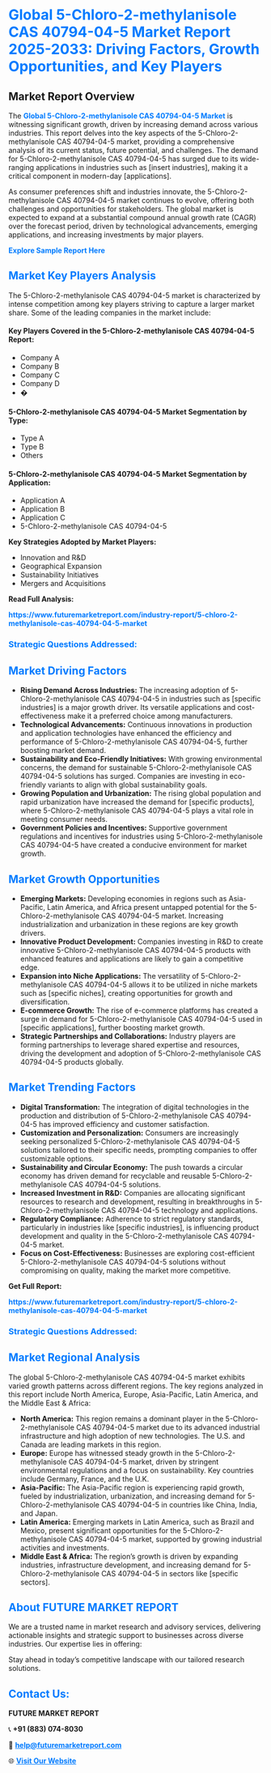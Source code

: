 <h1 style="color: #007BFF;">Global 5-Chloro-2-methylanisole CAS 40794-04-5 Market Report 2025-2033: Driving Factors, Growth Opportunities, and Key Players</h1>

<section id="overview">
<h2>Market Report Overview</h2>
<p>The <a href="https://www.futuremarketreport.com/industry-report/5-chloro-2-methylanisole-cas-40794-04-5-market" style="color: #007BFF; text-decoration: none;"><strong>Global 5-Chloro-2-methylanisole CAS 40794-04-5 Market</strong></a> is witnessing significant growth, driven by increasing demand across various industries. This report delves into the key aspects of the 5-Chloro-2-methylanisole CAS 40794-04-5 market, providing a comprehensive analysis of its current status, future potential, and challenges. The demand for 5-Chloro-2-methylanisole CAS 40794-04-5 has surged due to its wide-ranging applications in industries such as [insert industries], making it a critical component in modern-day [applications].</p>
<p>As consumer preferences shift and industries innovate, the 5-Chloro-2-methylanisole CAS 40794-04-5 market continues to evolve, offering both challenges and opportunities for stakeholders. The global market is expected to expand at a substantial compound annual growth rate (CAGR) over the forecast period, driven by technological advancements, emerging applications, and increasing investments by major players.</p>
</section>

<section id="overview">
<p><a href="https://www.futuremarketreport.com/request-sample/reportId=119656" style="color: #007BFF; text-decoration: none;"><strong>Explore Sample Report Here</strong></a></p>
</section>

<section id="key-players">
<h2 style="color: #007BFF;">Market Key Players Analysis</h2>
<p>The 5-Chloro-2-methylanisole CAS 40794-04-5 market is characterized by intense competition among key players striving to capture a larger market share. Some of the leading companies in the market include:</p>
<h4>Key Players Covered in the 5-Chloro-2-methylanisole CAS 40794-04-5 Report:</h4>
<ul><li>Company A</li><li>Company B</li><li>Company C</li><li>Company D</li><li>�</li></ul>
<h4>5-Chloro-2-methylanisole CAS 40794-04-5 Market Segmentation by Type:</h4>
<ul><li>Type A</li><li>Type B</li><li>Others</li></ul>

<h4>5-Chloro-2-methylanisole CAS 40794-04-5 Market Segmentation by Application:</h4>
<ul><li>Application A</li><li>Application B</li><li>Application C</li><li>5-Chloro-2-methylanisole CAS 40794-04-5</li></ul>
<p><strong>Key Strategies Adopted by Market Players:</strong></p>
<ul>
<li>Innovation and R&D</li>
<li>Geographical Expansion</li>
<li>Sustainability Initiatives</li>
<li>Mergers and Acquisitions</li>
</ul>
</section>

<section>
<p><strong>Read Full Analysis: </strong></p><a href="https://www.futuremarketreport.com/industry-report/5-chloro-2-methylanisole-cas-40794-04-5-market" style="color: #007BFF; text-decoration: none;"><strong>https://www.futuremarketreport.com/industry-report/5-chloro-2-methylanisole-cas-40794-04-5-market</strong></a>
<h3 style="color: #007BFF;">Strategic Questions Addressed:</h3>
</section>

<section id="driving-factors">
<h2 style="color: #007BFF;">Market Driving Factors</h2>
<ul>
<li><strong>Rising Demand Across Industries:</strong> The increasing adoption of 5-Chloro-2-methylanisole CAS 40794-04-5 in industries such as [specific industries] is a major growth driver. Its versatile applications and cost-effectiveness make it a preferred choice among manufacturers.</li>
<li><strong>Technological Advancements:</strong> Continuous innovations in production and application technologies have enhanced the efficiency and performance of 5-Chloro-2-methylanisole CAS 40794-04-5, further boosting market demand.</li>
<li><strong>Sustainability and Eco-Friendly Initiatives:</strong> With growing environmental concerns, the demand for sustainable 5-Chloro-2-methylanisole CAS 40794-04-5 solutions has surged. Companies are investing in eco-friendly variants to align with global sustainability goals.</li>
<li><strong>Growing Population and Urbanization:</strong> The rising global population and rapid urbanization have increased the demand for [specific products], where 5-Chloro-2-methylanisole CAS 40794-04-5 plays a vital role in meeting consumer needs.</li>
<li><strong>Government Policies and Incentives:</strong> Supportive government regulations and incentives for industries using 5-Chloro-2-methylanisole CAS 40794-04-5 have created a conducive environment for market growth.</li>
</ul>
</section>

<section id="growth-opportunities">
<h2 style="color: #007BFF;">Market Growth Opportunities</h2>
<ul>
<li><strong>Emerging Markets:</strong> Developing economies in regions such as Asia-Pacific, Latin America, and Africa present untapped potential for the 5-Chloro-2-methylanisole CAS 40794-04-5 market. Increasing industrialization and urbanization in these regions are key growth drivers.</li>
<li><strong>Innovative Product Development:</strong> Companies investing in R&D to create innovative 5-Chloro-2-methylanisole CAS 40794-04-5 products with enhanced features and applications are likely to gain a competitive edge.</li>
<li><strong>Expansion into Niche Applications:</strong> The versatility of 5-Chloro-2-methylanisole CAS 40794-04-5 allows it to be utilized in niche markets such as [specific niches], creating opportunities for growth and diversification.</li>
<li><strong>E-commerce Growth:</strong> The rise of e-commerce platforms has created a surge in demand for 5-Chloro-2-methylanisole CAS 40794-04-5 used in [specific applications], further boosting market growth.</li>
<li><strong>Strategic Partnerships and Collaborations:</strong> Industry players are forming partnerships to leverage shared expertise and resources, driving the development and adoption of 5-Chloro-2-methylanisole CAS 40794-04-5 products globally.</li>
</ul>
</section>

<section id="trending-factors">
<h2 style="color: #007BFF;">Market Trending Factors</h2>
<ul>
<li><strong>Digital Transformation:</strong> The integration of digital technologies in the production and distribution of 5-Chloro-2-methylanisole CAS 40794-04-5 has improved efficiency and customer satisfaction.</li>
<li><strong>Customization and Personalization:</strong> Consumers are increasingly seeking personalized 5-Chloro-2-methylanisole CAS 40794-04-5 solutions tailored to their specific needs, prompting companies to offer customizable options.</li>
<li><strong>Sustainability and Circular Economy:</strong> The push towards a circular economy has driven demand for recyclable and reusable 5-Chloro-2-methylanisole CAS 40794-04-5 solutions.</li>
<li><strong>Increased Investment in R&D:</strong> Companies are allocating significant resources to research and development, resulting in breakthroughs in 5-Chloro-2-methylanisole CAS 40794-04-5 technology and applications.</li>
<li><strong>Regulatory Compliance:</strong> Adherence to strict regulatory standards, particularly in industries like [specific industries], is influencing product development and quality in the 5-Chloro-2-methylanisole CAS 40794-04-5 market.</li>
<li><strong>Focus on Cost-Effectiveness:</strong> Businesses are exploring cost-efficient 5-Chloro-2-methylanisole CAS 40794-04-5 solutions without compromising on quality, making the market more competitive.</li>
</ul>
</section>

<section>
<p><strong>Get Full Report: </strong></p><a href="https://www.futuremarketreport.com/industry-report/5-chloro-2-methylanisole-cas-40794-04-5-market" style="color: #007BFF; text-decoration: none;"><strong>https://www.futuremarketreport.com/industry-report/5-chloro-2-methylanisole-cas-40794-04-5-market</strong></a>
<h3 style="color: #007BFF;">Strategic Questions Addressed:</h3>
</section>


<section id="regional-analysis">
<h2 style="color: #007BFF;">Market Regional Analysis</h2>
<p>The global 5-Chloro-2-methylanisole CAS 40794-04-5 market exhibits varied growth patterns across different regions. The key regions analyzed in this report include North America, Europe, Asia-Pacific, Latin America, and the Middle East & Africa:</p>
<ul>
<li><strong>North America:</strong> This region remains a dominant player in the 5-Chloro-2-methylanisole CAS 40794-04-5 market due to its advanced industrial infrastructure and high adoption of new technologies. The U.S. and Canada are leading markets in this region.</li>
<li><strong>Europe:</strong> Europe has witnessed steady growth in the 5-Chloro-2-methylanisole CAS 40794-04-5 market, driven by stringent environmental regulations and a focus on sustainability. Key countries include Germany, France, and the U.K.</li>
<li><strong>Asia-Pacific:</strong> The Asia-Pacific region is experiencing rapid growth, fueled by industrialization, urbanization, and increasing demand for 5-Chloro-2-methylanisole CAS 40794-04-5 in countries like China, India, and Japan.</li>
<li><strong>Latin America:</strong> Emerging markets in Latin America, such as Brazil and Mexico, present significant opportunities for the 5-Chloro-2-methylanisole CAS 40794-04-5 market, supported by growing industrial activities and investments.</li>
<li><strong>Middle East & Africa:</strong> The region’s growth is driven by expanding industries, infrastructure development, and increasing demand for 5-Chloro-2-methylanisole CAS 40794-04-5 in sectors like [specific sectors].</li>
</ul>
</section>

<footer>
<h2 style="color: #007BFF;">About FUTURE MARKET REPORT</h2>
<p>We are a trusted name in market research and advisory services, delivering actionable insights and strategic support to businesses across diverse industries. Our expertise lies in offering:</p>

<p>Stay ahead in today’s competitive landscape with our tailored research solutions.</p>

<h2 style="color: #007BFF;">Contact Us:</h2>
<p><strong>FUTURE MARKET REPORT</strong></p>
<p>📞 <strong>+91 (883) 074-8030</strong></p>
<p>📧 <strong><a href="mailto:help@futuremarketreport.com" style="color: #007BFF;">help@futuremarketreport.com</a></strong></p>
<p>🌐 <strong><a href="https://www.futuremarketreport.com/" style="color: #007BFF;">Visit Our Website</a></strong></p>
</footer>